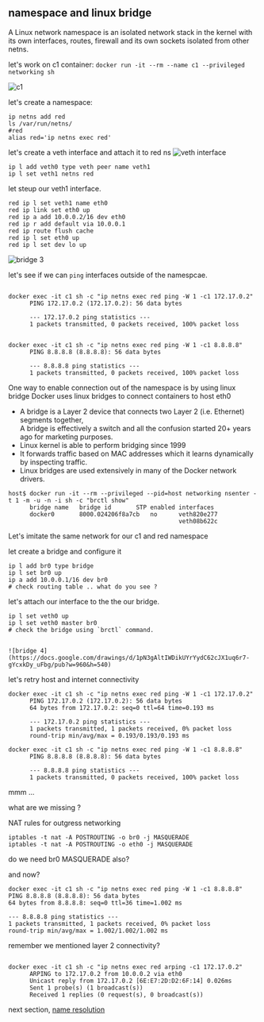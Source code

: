 namespace and linux bridge
---

A Linux network namespace is an isolated network stack in the kernel with its own interfaces, routes, firewall and its own sockets isolated from other netns.


let's work on c1 container: 
`docker run -it --rm --name c1 --privileged networking sh`

![c1](https://docs.google.com/drawings/d/16qiYCBzX04XkLf8XuWlTmqZYIdMoMd9psjSCLquRXOQ/pub?w=960&h=540)



let's create a namespace:
~~~
ip netns add red
ls /var/run/netns/
#red
alias red='ip netns exec red'
~~~

let's create a veth interface and attach it to red ns
![veth interface](https://docs.google.com/drawings/d/1Jd3YAmxBTYUUDrliRw5Z48rrgV_Kc3kRGQulNvwIu4I/pub?w=964&h=523)
~~~ 
ip l add veth0 type veth peer name veth1
ip l set veth1 netns red
~~~

let steup our veth1 interface. 
~~~
red ip l set veth1 name eth0
red ip link set eth0 up
red ip a add 10.0.0.2/16 dev eth0
red ip r add default via 10.0.0.1
red ip route flush cache
red ip l set eth0 up
red ip l set dev lo up
~~~

![bridge 3](https://docs.google.com/drawings/d/16nrKZPfxwanOHFJffD9mHz9yh64ZOeE8xoa_mS-nxfk/pub?w=960&h=540)


let's see if we can `ping` interfaces outside of the namespcae.
~~~

docker exec -it c1 sh -c "ip netns exec red ping -W 1 -c1 172.17.0.2"
      PING 172.17.0.2 (172.17.0.2): 56 data bytes

      --- 172.17.0.2 ping statistics ---
      1 packets transmitted, 0 packets received, 100% packet loss


docker exec -it c1 sh -c "ip netns exec red ping -W 1 -c1 8.8.8.8"
      PING 8.8.8.8 (8.8.8.8): 56 data bytes

      --- 8.8.8.8 ping statistics ---
      1 packets transmitted, 0 packets received, 100% packet loss

~~~

One way to enable connection out of the namespace is by using linux bridge
Docker uses linux bridges to connect containers to host eth0
* A bridge is a Layer 2 device that connects two Layer 2 (i.e. Ethernet) segments together,  
A bridge is effectively a switch and all the confusion started 20+ years ago for marketing purposes.
* Linux kernel is able to perform bridging since 1999
* It forwards traffic based on MAC addresses which it learns dynamically by inspecting traffic. 
* Linux bridges are used extensively in many of the Docker network drivers. 
~~~
host$ docker run -it --rm --privileged --pid=host networking nsenter -t 1 -m -u -n -i sh -c "brctl show"
      bridge name	bridge id		STP enabled	interfaces
      docker0		8000.024206f8a7cb	no		veth820e277
                                                veth08b622c
~~~

Let's imitate the same network for our c1 and red namespace 

let create a bridge and configure it
~~~
ip l add br0 type bridge
ip l set br0 up
ip a add 10.0.0.1/16 dev br0
# check routing table .. what do you see ?
~~~

let's attach our interface to the the our bridge. 
~~~
ip l set veth0 up
ip l set veth0 master br0
# check the bridge using `brctl` command. 


![bridge 4](https://docs.google.com/drawings/d/1pN3gAltIWDikUYrYydC62cJX1uq6r7-gYcxkDy_uFbg/pub?w=960&h=540)
~~~

let's retry host and internet connectivity
~~~
docker exec -it c1 sh -c "ip netns exec red ping -W 1 -c1 172.17.0.2"
      PING 172.17.0.2 (172.17.0.2): 56 data bytes
      64 bytes from 172.17.0.2: seq=0 ttl=64 time=0.193 ms

      --- 172.17.0.2 ping statistics ---
      1 packets transmitted, 1 packets received, 0% packet loss
      round-trip min/avg/max = 0.193/0.193/0.193 ms

docker exec -it c1 sh -c "ip netns exec red ping -W 1 -c1 8.8.8.8"
      PING 8.8.8.8 (8.8.8.8): 56 data bytes

      --- 8.8.8.8 ping statistics ---
      1 packets transmitted, 0 packets received, 100% packet loss
~~~

mmm ... 

what are we missing ? 

NAT rules for outgress networking 
~~~
iptables -t nat -A POSTROUTING -o br0 -j MASQUERADE
iptables -t nat -A POSTROUTING -o eth0 -j MASQUERADE
~~~

do we need br0 MASQUERADE also? 

and now? 
~~~
docker exec -it c1 sh -c "ip netns exec red ping -W 1 -c1 8.8.8.8"
PING 8.8.8.8 (8.8.8.8): 56 data bytes
64 bytes from 8.8.8.8: seq=0 ttl=36 time=1.002 ms

--- 8.8.8.8 ping statistics ---
1 packets transmitted, 1 packets received, 0% packet loss
round-trip min/avg/max = 1.002/1.002/1.002 ms

~~~

remember we mentioned layer 2 connectivity? 

~~~

docker exec -it c1 sh -c "ip netns exec red arping -c1 172.17.0.2"
      ARPING to 172.17.0.2 from 10.0.0.2 via eth0
      Unicast reply from 172.17.0.2 [6E:E7:2D:D2:6F:14] 0.026ms
      Sent 1 probe(s) (1 broadcast(s))
      Received 1 replies (0 request(s), 0 broadcast(s))
~~~


next section, [name resolution](../06-name-resolution/README.md)
